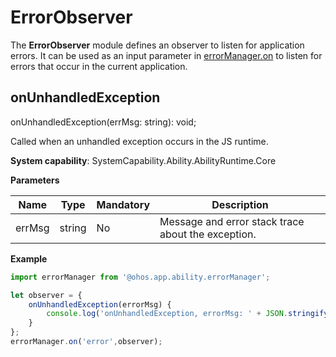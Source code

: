 # ErrorObserver

The **ErrorObserver** module defines an observer to listen for application errors. It can be used as an input parameter in [errorManager.on](js-apis-app-ability-errorManager.md#errormanageron) to listen for errors that occur in the current application.

## onUnhandledException

onUnhandledException(errMsg: string): void;

Called when an unhandled exception occurs in the JS runtime.

**System capability**: SystemCapability.Ability.AbilityRuntime.Core

**Parameters**

| Name| Type| Mandatory| Description|
| -------- | -------- | -------- | -------- |
| errMsg | string | No| Message and error stack trace about the exception.|

**Example**

```ts
import errorManager from '@ohos.app.ability.errorManager';

let observer = {
    onUnhandledException(errorMsg) {
        console.log('onUnhandledException, errorMsg: ' + JSON.stringify(errorMsg));
    }
};
errorManager.on('error',observer);
```
